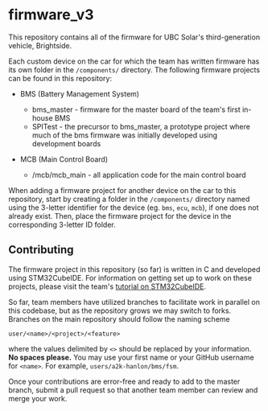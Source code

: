 # firmware_v3

This repository contains all of the firmware for UBC Solar's third-generation vehicle, Brightside.

Each custom device on the car for which the team has written firmware has its own folder in the `/components/` directory. The following firmware projects can be found in this repository:

- BMS (Battery Management System)
    - bms_master - firmware for the master board of the team's first in-house BMS
    - SPITest - the precursor to bms_master, a prototype project where much of the bms firmware was initially developed using development boards

- MCB (Main Control Board)
    - /mcb/mcb_main - all application code for the main control board

When adding a firmware project for another device on the car to this repository, start by creating a folder in the `/components/` directory named using the 3-letter identifier for the device (eg. `bms`, `ecu`, `mcb`), if one does not already exist. Then, place the firmware project for the device in the corresponding 3-letter ID folder.

## Contributing

The firmware project in this repository (so far) is written in C and developed using STM32CubeIDE.
For information on getting set up to work on these projects, please visit the team's [tutorial on STM32CubeIDE](https://sites.google.com/ubcsolar.com/project-management/tutorials/stm32cubeide).

So far, team members have utilized branches to facilitate work in parallel on this codebase, but as the repository grows we may switch to forks. Branches on the main repository should follow the naming scheme

`user/<name>/<project>/<feature>`

where the values delimited by `<>` should be replaced by your information. **No spaces please.** You may use your first name or your GitHub username for `<name>`. For example, `users/a2k-hanlon/bms/fsm`.

Once your contributions are error-free and ready to add to the master branch, submit a pull request so that another team member can review and merge your work.
